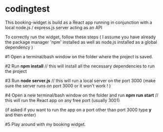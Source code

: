 # codingtest

This booking-widget is build as a React app running in conjunction with a local node.js / express.js server acting as an API

To correctly run the widget, follow these steps ( I assume you have already the package manager 'npm' installed as well as node.js installed as a global dependency )

#1
Open a terminal/bash window on the folder where the project is saved.

#2
Run **npm install**               // this will install all the necessary dependencies to run the project


#3
Run **node server.js**            // this will run a local server on the port 3000 (make sure the server runs on port                                                       3000 or it won't work ! )

#4
Open a new terminal/bash window on the folder
and run **npm run start**                       // this will run the React app on any free port (usually 3001)

(if asked if you want to run the app on a port
other than port 3000 type **y** and then 
enter)

#5
Play around with my booking widget.
